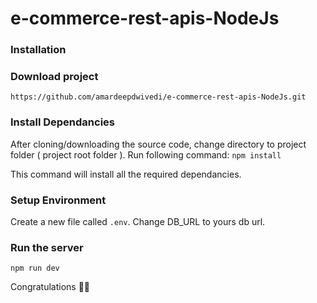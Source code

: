 # e-commerce-rest-apis-NodeJs

### Installation

### Download project

`https://github.com/amardeepdwivedi/e-commerce-rest-apis-NodeJs.git`

### Install Dependancies

After cloning/downloading the source code, change directory to project folder ( project root folder ). Run following command: `npm install`

This command will install all the required dependancies.

### Setup Environment

Create a new file called `.env`. Change DB_URL to yours db url.

### Run the server

`npm run dev`

Congratulations 🎊🎉
